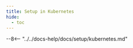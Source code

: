 ```yaml
---
title: Setup in Kubernetes
hide:
  - toc
---
```




--8<-- "../../docs-help/docs/setup/kubernetes.md"